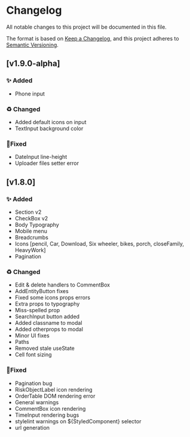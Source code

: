 # Changelog

All notable changes to this project will be documented in this file.

The format is based on [Keep a Changelog](https://keepachangelog.com/en/1.0.0/),
and this project adheres to [Semantic Versioning](https://semver.org/spec/v2.0.0.html).

## [v1.9.0-alpha]

### ✨ Added
- Phone input

### ♻️ Changed
- Added default icons on input
- TextInput background color

### 🐛Fixed
- DateInput line-height
- Uploader files setter error

## [v1.8.0]

### ✨ Added
- Section v2
- CheckBox v2
- Body Typography
- Mobile menu
- Breadcrumbs
- Icons [pencil, Car, Download, Six wheeler, bikes, porch, closeFamily, HeavyWork]
- Pagination

### ♻️ Changed

- Edit & delete handlers to CommentBox
- AddEntityButton fixes
- Fixed some icons props errors
- Extra props to typography
- Miss-spelled prop
- SearchInput button added
- Added classname to modal
- Added otherprops to modal
- Minor UI fixes
- Paths
- Removed stale useState
- Cell font sizing

### 🐛Fixed
- Pagination bug
- RiskObjectLabel icon rendering
- OrderTable DOM rendering error
- General warnings
- CommentBox icon rendering
- TimeInput rendering bugs
- stylelint warnings on ${StyledComponent} selector
- url generation
